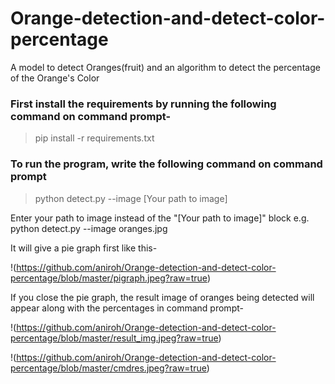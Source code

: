 # Orange-detection-and-detect-color-percentage
A model to detect Oranges(fruit) and an algorithm to detect the percentage of the Orange's Color

### First install the requirements by running the following command on command prompt-
> pip install -r requirements.txt

### To run the program, write the following command on command prompt
> python detect.py --image [Your path to image]

Enter your path to image instead of the "[Your path to image]" block
e.g. python detect.py --image oranges.jpg

It will give a pie graph first like this-

!(https://github.com/aniroh/Orange-detection-and-detect-color-percentage/blob/master/pigraph.jpeg?raw=true)

If you close the pie graph, the result image of oranges being detected will appear along with the percentages in command prompt-

!(https://github.com/aniroh/Orange-detection-and-detect-color-percentage/blob/master/result_img.jpeg?raw=true)

!(https://github.com/aniroh/Orange-detection-and-detect-color-percentage/blob/master/cmdres.jpeg?raw=true)




